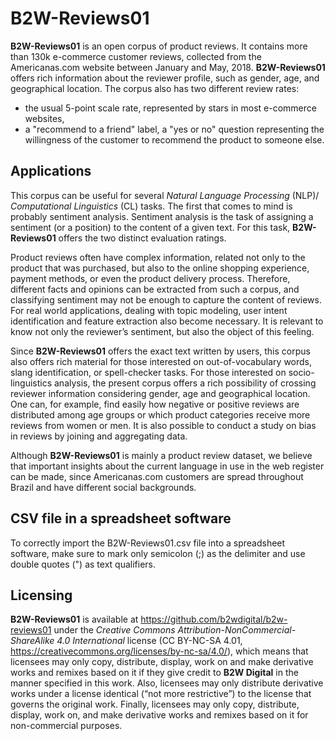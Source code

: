 # B2W-Reviews01
**B2W-Reviews01** is an open corpus of product reviews. It contains more than 130k e-commerce customer reviews, collected from the Americanas.com website between January and May, 2018. **B2W-Reviews01** offers rich information about the reviewer profile, such as gender, age, and geographical location. The corpus also has two different review rates:
* the usual 5-point scale rate, represented by stars in most e-commerce websites, 
* a "recommend to a friend" label, a "yes or no" question representing the willingness of the customer to recommend the product to someone else.

## Applications
This corpus can be useful for several _Natural Language Processing_ (NLP)/ _Computational Linguistics_ (CL) tasks. The first that comes to mind is probably sentiment analysis. Sentiment analysis is the task of assigning a sentiment (or a position) to the content of a given text. For this task, **B2W-Reviews01** offers the two distinct evaluation ratings.

Product reviews often have complex information, related not only to the product that was purchased, but also to the online shopping experience, payment methods, or even the product delivery process. Therefore, different facts and opinions can be extracted from such a corpus, and classifying sentiment may not be enough to capture the content of reviews. For real world applications, dealing with topic modeling, user intent identification and feature extraction also become necessary. It is relevant to know not only the reviewer’s sentiment, but also the object of this feeling.

Since **B2W-Reviews01** offers the exact text written by users, this corpus also offers rich material for those interested on out-of-vocabulary words, slang identification, or spell-checker tasks. For those interested on socio-linguistics analysis, the present corpus offers a rich possibility of crossing reviewer information considering gender, age and geographical location. One can, for example, find easily how negative or positive reviews are distributed among age groups or which product categories receive more reviews from women or men. It is also possible to conduct a study on bias in reviews by joining and aggregating data.

Although **B2W-Reviews01** is mainly a product review dataset, we believe that important insights about the current language in use in the web register can be made, since Americanas.com customers are spread throughout Brazil and have different social backgrounds.

## CSV file in a spreadsheet software
To correctly import the B2W-Reviews01.csv file into a spreadsheet software, make sure to mark only semicolon (;) as the delimiter and use double quotes (") as text qualifiers.

## Licensing
**B2W-Reviews01** is available at https://github.com/b2wdigital/b2w-reviews01 under the _Creative Commons Attribution-NonCommercial-ShareAlike 4.0 International_ license (CC BY-NC-SA 4.01, https://creativecommons.org/licenses/by-nc-sa/4.0/), which means that licensees may only copy, distribute, display, work on and make derivative works and remixes based on it if they give credit to **B2W Digital** in the manner specified in this work. Also, licensees may only distribute derivative works under a license identical (“not more restrictive”) to the license that governs the original work. Finally, licensees may only copy, distribute, display, work on, and make derivative works and remixes based on it for non-commercial purposes.

